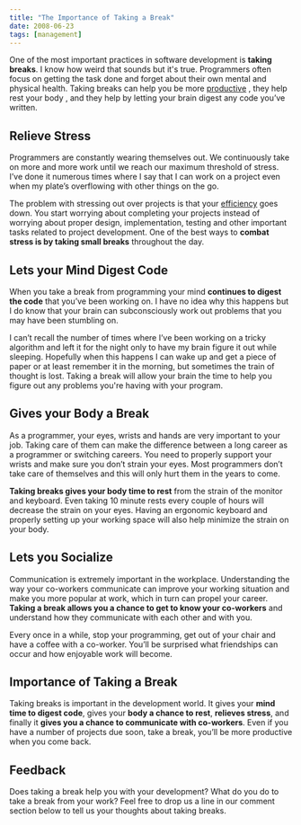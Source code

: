 ```yaml
---
title: "The Importance of Taking a Break"
date: 2008-06-23
tags: [management]
---
```


One of the most important practices in software development is **taking breaks**. I know how weird that sounds but it's true. Programmers often focus on getting the task done and forget about their own mental and physical health. Taking breaks can help you be more  [productive](http://www.instigatorblog.com/be-more-productive-by-taking-a-break/2007/04/25/) , they help  rest your body , and they help by letting your brain digest any code you’ve written.

## Relieve Stress
Programmers are constantly wearing themselves out. We continuously take on more and more work until we reach our maximum threshold of stress. I’ve done it numerous times where I say that I can work on a project even when my plate’s overflowing with other things on the go.

The problem with stressing out over projects is that your  [efficiency](http://www.brianburridge.com/2007/07/08/increase-programming-efficiency-by-taking-breaks/)  goes down. You start worrying about completing your projects instead of worrying about proper design, implementation, testing and other important tasks related to project development. One of the best ways to **combat stress is by taking small breaks** throughout the day.

## Lets your Mind Digest Code
When you take a break from programming your mind **continues to digest the code** that you’ve been working on. I have no idea why this happens but I do know that your brain can subconsciously work out problems that you may have been stumbling on.

I can’t recall the number of times where I’ve been working on a tricky algorithm and left it for the night only to have my brain figure it out while sleeping. Hopefully when this happens I can wake up and get a piece of paper or at least remember it in the morning, but sometimes the train of thought is lost. Taking a break will allow your brain the time to help you figure out any problems you're having with your program.

## Gives your Body a Break
As a programmer, your eyes, wrists and hands are very important to your job. Taking care of them can make the difference between a long career as a programmer or switching careers. You need to properly support your wrists and make sure you don’t strain your eyes. Most programmers don’t take care of themselves and this will only hurt them in the years to come.

**Taking breaks gives your body time to rest** from the strain of the monitor and keyboard. Even taking 10 minute rests every couple of hours will decrease the strain on your eyes. Having an ergonomic keyboard and properly setting up your working space will also help minimize the strain on your body.

## Lets you Socialize
Communication is extremely important in the workplace. Understanding the way your  co-workers communicate  can improve your working situation and make you more popular at work, which in turn can propel your career. **Taking a break allows you a chance to get to know your co-workers** and understand how they communicate with each other and with you.

Every once in a while, stop your programming, get out of your chair and have a coffee with a co-worker. You’ll be surprised what friendships can occur and how enjoyable work will become.

## Importance of Taking a Break
Taking breaks is important in the development world. It gives your **mind time to digest code**, gives your **body a chance to rest**, **relieves stress**, and finally it **gives you a chance to communicate with co-workers**. Even if you have a number of projects due soon, take a break, you’ll be more productive when you come back.

## Feedback
Does taking a break help you with your development? What do you do to take a break from your work? Feel free to drop us a line in our comment section below to tell us your thoughts about taking breaks.
